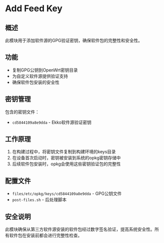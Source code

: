 # Add Feed Key

## 概述

此模块用于添加软件源的GPG验证密钥，确保软件包的完整性和安全性。

## 功能

- 复制GPG公钥到OpenWrt密钥目录
- 为自定义软件源提供验证支持
- 确保软件包安装的安全性

## 密钥管理

包含的密钥文件：
- `cd5844109a8e9dda` - Ekko软件源验证密钥

## 工作原理

1. 在构建过程中，将密钥文件复制到构建环境的keys目录
2. 在设备首次启动时，密钥被安装到系统的opkg密钥存储中
3. 后续软件包安装时，opkg会使用这些密钥验证包的完整性

## 配置文件

- `files/etc/opkg/keys/cd5844109a8e9dda` - GPG公钥文件
- `post-files.sh` - 后处理脚本

## 安全说明

此模块确保从第三方软件源安装的软件包经过数字签名验证，提高系统安全性。所有软件包在安装前都会进行完整性检查。